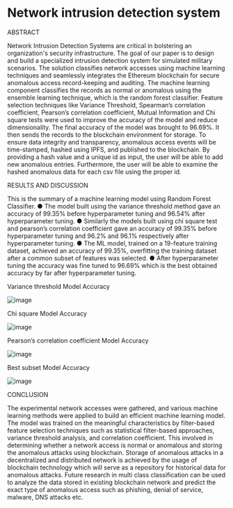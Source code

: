 # Network intrusion detection system

ABSTRACT

Network Intrusion Detection Systems are critical in bolstering an organization's security infrastructure. The goal of our paper is to design and build a specialized intrusion detection system for simulated military scenarios. The solution classifies network accesses using machine learning techniques and seamlessly integrates the Ethereum blockchain for secure anomalous access record-keeping and auditing. The machine learning component classifies the records as normal or anomalous using the ensemble learning technique, which is the random forest classifier. Feature selection techniques like Variance Threshold, Spearman’s correlation coefficient, Pearson’s correlation coefficient, Mutual Information and Chi square tests were used to improve the accuracy of the model and reduce dimensionality. The final accuracy of the model was brought to 96.69%. It then sends the records to the blockchain environment for storage. To ensure data integrity and transparency, anomalous access events will be time-stamped, hashed using IPFS, and published to the blockchain. By providing a hash value and a unique id as input, the user will be able to add new anomalous entries. Furthermore, the user will be able to examine the hashed anomalous data for each csv file using the proper id.

RESULTS AND DISCUSSION 

This is the summary of a machine learning model using Random Forest Classifier.
●	The model built using the variance threshold method gave an accuracy of 99.35% before hyperparameter tuning and 96.54% after hyperparameter tuning. 
●	Similarly the models built using chi square test and pearson’s correlation coefficient gave an accuracy of 99.35% before hyperparameter tuning and 96.2% and 96.1% respectively after hyperparameter tuning. 
●	The ML model, trained on a 19-feature training dataset, achieved an accuracy of 99.35%, overfitting the training dataset after a common subset of features was selected.
●	After hyperparameter tuning the accuracy was fine tuned to 96.69% which is the best obtained accuracy by far after hyperparameter tuning. 

Variance threshold Model Accuracy 

![image](https://github.com/user-attachments/assets/d1c812f2-84ad-4890-ad84-96de158105c6)

Chi square Model Accuracy

![image](https://github.com/user-attachments/assets/49672f8b-15c9-444b-b206-e68df811e167)

Pearson’s correlation coefficient Model Accuracy

![image](https://github.com/user-attachments/assets/4382a50d-108e-416d-bf84-bfeb24930548)

Best subset Model Accuracy 

![image](https://github.com/user-attachments/assets/e17bb401-f219-4e4f-a9cb-55f9bade6398)

CONCLUSION

The experimental network accesses were gathered, and various machine learning methods were applied to build an efficient machine learning model. The model was trained on the meaningful characteristics by filter-based feature selection techniques such as statistical filter-based approaches, variance threshold analysis, and correlation coefficient. This involved in determining whether a network access is normal or anomalous and storing the anomalous attacks using blockchain. Storage of anomalous attacks in a decentralized and distributed network is achieved by the usage of blockchain technology which will serve as a repository for historical data for anomalous attacks.  Future research in multi class classification can be used to analyze the data stored in existing blockchain network and predict the exact type of anomalous access such as phishing, denial of service, malware, DNS attacks etc.


